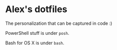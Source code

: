 # Alex's dotfiles

The personalization that can be captured in code :)

PowerShell stuff is under `posh`.

Bash for OS X is under `bash`.
